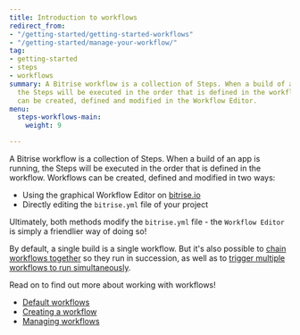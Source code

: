 ```yaml
---
title: Introduction to workflows
redirect_from:
- "/getting-started/getting-started-workflows"
- "/getting-started/manage-your-workflow/"
tag:
- getting-started
- steps
- workflows
summary: A Bitrise workflow is a collection of Steps. When a build of an app is running,
  the Steps will be executed in the order that is defined in the workflow. Workflows
  can be created, defined and modified in the Workflow Editor.
menu:
  steps-workflows-main:
    weight: 9

---
```

A Bitrise workflow is a collection of Steps. When a build of an app is running, the Steps will be executed in the order that is defined in the workflow. Workflows can be created, defined and modified in two ways:

* Using the graphical Workflow Editor on [bitrise.io](https://www.bitrise.io)
* Directly editing the `bitrise.yml` file of your project

Ultimately, both methods modify the `bitrise.yml` file - the `Workflow Editor` is simply a friendlier way of doing so!

By default, a single build is a single workflow. But it's also possible to [chain workflows together](/getting-started/getting-started-workflows#chain-workflows-together) so they run in succession, as well as to [trigger multiple workflows to run simultaneously](/builds/triggering-builds/trigger-multiple-workflows).

Read on to find out more about working with workflows!

* [Default workflows](/steps-and-workflows/default-workflows/)
* [Creating a workflow](/steps-and-workflows/creating-workflows/)
* [Managing workflows](/steps-and-workflows/managing-workflows/)